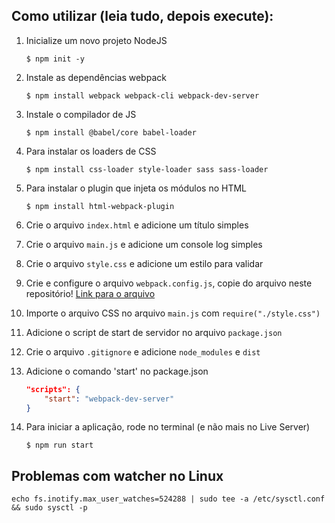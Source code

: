 ## Como utilizar (leia tudo, depois execute):

1. Inicialize um novo projeto NodeJS
    ```
    $ npm init -y
    ```

2. Instale as dependências webpack
    ```
    $ npm install webpack webpack-cli webpack-dev-server
    ```

3. Instale o compilador de JS
    ```
    $ npm install @babel/core babel-loader
    ```

4. Para instalar os loaders de CSS
    ```
    $ npm install css-loader style-loader sass sass-loader
    ```

5. Para instalar o plugin que injeta os módulos no HTML
    ```
    $ npm install html-webpack-plugin
    ```

6. Crie o arquivo `index.html` e adicione um título simples

7. Crie o arquivo `main.js` e adicione um console log simples

8. Crie o arquivo `style.css` e adicione um estilo para validar

9. Crie e configure o arquivo `webpack.config.js`, copie do arquivo neste repositório! [Link para o arquivo](https://github.com/sabino-aulas/config-webpack/blob/master/webpack.config.js)

10. Importe o arquivo CSS no arquivo `main.js` com `require("./style.css")`

11. Adicione o script de start de servidor no arquivo `package.json`

12. Crie o arquivo `.gitignore` e adicione `node_modules` e `dist`

13. Adicione o comando 'start' no package.json
    ```json
    "scripts": {
        "start": "webpack-dev-server"
    }
    ```

14. Para iniciar a aplicação, rode no terminal (e não mais no Live Server)
     ```
     $ npm run start
     ```

## Problemas com watcher no Linux
```echo fs.inotify.max_user_watches=524288 | sudo tee -a /etc/sysctl.conf && sudo sysctl -p```